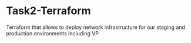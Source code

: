 # Task2-Terraform
Terraform that allows to deploy network infrastructure for our staging and production environments including VP
